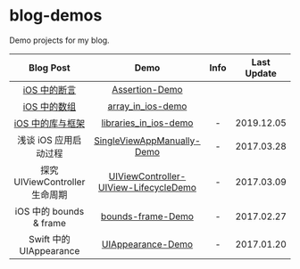# blog-demos

Demo projects for my blog.

|                              Blog Post                              |                                                   Demo                                                    | Info | Last Update |
| :-----------------------------------------------------------------: | :-------------------------------------------------------------------------------------------------------: | :--: | :---------: |
|   [iOS 中的断言](https://kingcos.me/posts/2020/assertion_in_ios/)   |                                     [Assertion-Demo](Assertion-Demo)                                      |      |             |
|     [iOS 中的数组](https://kingcos.me/posts/2020/array_in_ios/)     |                                  [array_in_ios-demo](array_in_ios-demo/)                                  |      |             |
| [iOS 中的库与框架](https://kingcos.me/posts/2019/libraries_in_ios/) |                 [libraries_in_ios-demo](https://github.com/kingcos/libraries_in_ios-demo)                 |  -   | 2019.12.05  |
|                        浅谈 iOS 应用启动过程                        |            [SingleViewAppManually-Demo](https://github.com/kingcos/SingleViewAppManually-Demo)            |  -   | 2017.03.28  |
|                   探究 UIViewController 生命周期                    | [UIViewController-UIView-LifecycleDemo](https://github.com/kingcos/UIViewController-UIView-LifecycleDemo) |  -   | 2017.03.09  |
|                       iOS 中的 bounds & frame                       |                     [bounds-frame-Demo](https://github.com/kingcos/ounds-frame-Demo)                      |  -   | 2017.02.27  |
|                       Swift 中的 UIAppearance                       |                     [UIAppearance-Demo](https://github.com/kingcos/UIAppearance-Demo)                     |  -   | 2017.01.20  |
